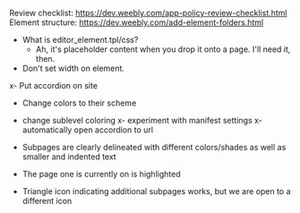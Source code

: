 Review checklist: https://dev.weebly.com/app-policy-review-checklist.html
Element structure: https://dev.weebly.com/add-element-folders.html
- What is editor_element.tpl/css?
  - Ah, it's placeholder content when you drop it onto a page. I'll need it, then.
- Don't set width on element.

x- Put accordion on site
- Change colors to their scheme
- change sublevel coloring
x- experiment with manifest settings
x- automatically open accordion to url

- Subpages are clearly delineated with different colors/shades as well as smaller and indented text
- The page one is currently on is highlighted
- Triangle icon indicating additional subpages works, but we are open to a different icon
